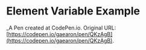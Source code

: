 # Element Variable Example
 _A Pen created at CodePen.io. Original URL: [https://codepen.io/gaearon/pen/QKzAgB](https://codepen.io/gaearon/pen/QKzAgB).

 